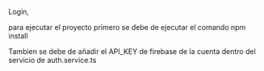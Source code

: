 Login,

para ejecutar el proyecto primero se debe de ejecutar el comando 
npm install

Tambien se debe de añadir el API_KEY de firebase de la cuenta dentro del servicio de auth.service.ts
